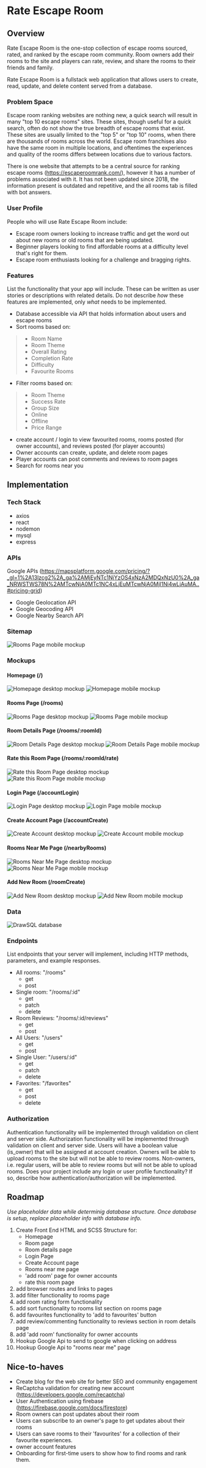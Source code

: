 # Rate Escape Room

## Overview

Rate Escape Room is the one-stop collection of escape rooms sourced, rated, and ranked by the escape room community. Room owners add their rooms to the site and players can rate, review, and share the rooms to their friends and family.

Rate Escape Room is a fullstack web application that allows users to create, read, update, and delete content served from a database.

### Problem Space

Escape room ranking websites are nothing new, a quick search will result in many "top 10 escape rooms" sites. These sites, though useful for a quick search, often do not show the true breadth of escape rooms that exist. These sites are usually limited to the "top 5" or "top 10" rooms, when there are thousands of rooms across the world. Escape room franchises also have the same room in multiple locations, and oftentimes the experiences and quality of the rooms differs between locations due to various factors.

There is one website that attempts to be a central source for ranking escape rooms (https://escaperoomrank.com/), however it has a number of problems associated with it. It has not been updated since 2018, the information present is outdated and repetitive, and the all rooms tab is filled with bot answers.


### User Profile

People who will use Rate Escape Room include:
- Escape room owners looking to increase traffic and get the word out about new rooms or old rooms that are being updated.
- Beginner players looking to find affordable rooms at a difficulty level that's right for them.
- Escape room enthusiasts looking for a challenge and bragging rights.



### Features

List the functionality that your app will include. These can be written as user stories or descriptions with related details. Do not describe _how_ these features are implemented, only _what_ needs to be implemented.

- Database accessible via API that holds information about users and escape rooms
- Sort rooms based on:
> - Room Name
> - Room Theme
> - Overall Rating
> - Completion Rate
> - Difficulty
> - Favourite Rooms
- Filter rooms based on:
> - Room Theme
> - Success Rate
> - Group Size
> - Online
> - Offline
> - Price Range
- create account / login to view favourited rooms, rooms posted (for owner accounts), and reviews posted (for player accounts)
- Owner accounts can create, update, and delete room pages
- Player accounts can post comments and reviews to room pages
- Search for rooms near you

## Implementation

### Tech Stack

- axios
- react
- nodemon
- mysql
- express

### APIs
Google APIs
(https://mapsplatform.google.com/pricing/?_gl=1%2A13lzcg2%2A_ga%2AMjEyNTc1NjYzOS4xNzA2MDQxNzU0%2A_ga_NRWSTWS78N%2AMTcwNjA0MTc1NC4xLjEuMTcwNjA0MjI1Ni4wLjAuMA..#pricing-grid)
- Google Geolocation API
- Google Geocoding API
- Google Nearby Search API

### Sitemap
![Rooms Page mobile mockup](./proposal-assets/Sitemap.png)

### Mockups

#### Homepage (/)
![Homepage desktop mockup](./proposal-assets/Desktop_Homepage.png)
![Homepage mobile mockup](./proposal-assets/Mobile_Homepage.png)

#### Rooms Page (/rooms)
![Rooms Page desktop mockup](./proposal-assets/Desktop_Rooms.png)
![Rooms Page mobile mockup](./proposal-assets/Mobile_Rooms.png)

#### Room Details Page (/rooms/:roomId)
![Room Details Page desktop mockup](./proposal-assets/Desktop_Room-Details.png)
![Room Details Page mobile mockup](./proposal-assets/Mobile_Room-Details.png)

#### Rate this Room Page (/rooms/:roomId/rate)
![Rate this Room Page desktop mockup](./proposal-assets/Desktop_Rate-Room.png)
![Rate this Room Page mobile mockup](./proposal-assets/Mobile_Rate-Room.png)

#### Login Page (/accountLogin)
![Login Page desktop mockup](./proposal-assets/Desktop_Log-In.png)
![Login Page mobile mockup](./proposal-assets/Mobile_Log-In.png)

#### Create Account Page (/accountCreate)
![Create Account desktop mockup](./proposal-assets/Desktop_Create-Account.png)
![Create Account mobile mockup](./proposal-assets/Mobile_Create-Account.png)


#### Rooms Near Me Page (/nearbyRooms)
![Rooms Near Me Page desktop mockup](./proposal-assets/Desktop_Search-Nearby.png)
![Rooms Near Me Page mobile mockup](./proposal-assets/Mobile_Search-Nearby.png)

#### Add New Room (/roomCreate)
![Add New Room desktop mockup](./proposal-assets/Desktop_Add-Room.png)
![Add New Room mobile mockup](./proposal-assets/Mobile_Add-Room.png)


### Data

![DrawSQL database](./proposal-assets/drawSQL-rate-escape-room-export-2024-02-03.png)

### Endpoints

List endpoints that your server will implement, including HTTP methods, parameters, and example responses.
- All rooms: "/rooms"
    - get
    - post
- Single room: "/rooms/:id"
    - get
    - patch
    - delete
- Room Reviews: "/rooms/:id/reviews"
    - get
    - post
- All Users: "/users"
    - get
    - post
- Single User: "/users/:id"
    - get
    - patch
    - delete
- Favorites: "/favorites"
    - get
    - post
    - delete

### Authorization

Authentication functionality will be implemented through validation on client and server side.
Authorization functionality will be implemented through validation on client and server side. Users will have a boolean value (is_owner) that will be assigned at account creation. Owners will be able to upload rooms to the site but will not be able to review rooms. Non-owners, i.e. regular users, will be able to review rooms but will not be able to upload rooms.
Does your project include any login or user profile functionality? If so, describe how authentication/authorization will be implemented.

## Roadmap

*Use placeholder data while determinig database structure. Once database is setup, replace placeholder info with database info.*

1. Create Front End HTML and SCSS Structure for:
    - Homepage
    - Room page
    - Room details page
    - Login Page
    - Create Account page
    - Rooms near me page
    - 'add room' page for owner accounts
    - rate this room page
2. add browser routes and links to pages
3. add filter functionality to rooms page
4. add room rating form functionality 
5. add sort functionality to rooms list section on rooms page
6. add favourites functionality to 'add to favourites' button
7. add review/commenting functionality to reviews section in room details page
8. add 'add room' functionality for owner accounts
9. Hookup Google Api to send to google when clicking on address
10. Hookup Google Api to "rooms near me" page

## Nice-to-haves

- Create blog for the web site for better SEO and community engagement
- ReCaptcha validation for creating new account (https://developers.google.com/recaptcha)
- User Authentication using firebase (https://firebase.google.com/docs/firestore)
- Room owners can post updates about their room
- Users can subscribe to an owner's page to get updates about their rooms
- Users can save rooms to their 'favourites' for a collection of their favourite experiences.
- owner account features
- Onboarding for first-time users to show how to find rooms and rank them.
